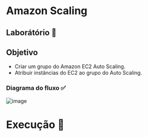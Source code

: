 # Amazon Scaling

## Laborátório 🥼

## Objetivo

- Criar um grupo do Amazon EC2 Auto Scaling.
- Atribuir instâncias do EC2 ao grupo do Auto Scaling.

### Diagrama do fluxo ✅

![image](https://github.com/user-attachments/assets/71491f04-d013-4a7b-a4b1-56c9879d1bb8)


# Execução 🚀
